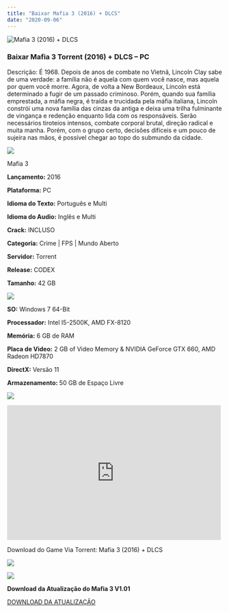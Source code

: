 ```yaml
---
title: "Baixar Mafia 3 (2016) + DLCS"
date: "2020-09-06"
---
```


![Mafia 3 (2016) + DLCS](https://1.bp.blogspot.com/-qX4jFJygauo/X1UeCLFdlRI/AAAAAAAABwE/Kd3-7CL443AZHqm38uaRVPItZwqfNiIMACNcBGAsYHQ/s320/poster.jpg "Mafia 3 (2016) + DLCS")

### Baixar Mafia 3 Torrent (2016) + DLCS – PC

Descrição: É 1968. Depois de anos de combate no Vietnã, Lincoln Clay sabe de uma verdade: a família não é aquela com quem você nasce, mas aquela por quem você morre. Agora, de volta a New Bordeaux, Lincoln está determinado a fugir de um passado criminoso. Porém, quando sua família emprestada, a máfia negra, é traída e trucidada pela máfia italiana, Lincoln constrói uma nova família das cinzas da antiga e deixa uma trilha fulminante de vingança e redenção enquanto lida com os responsáveis. Serão necessários tiroteios intensos, combate corporal brutal, direção radical e muita manha. Porém, com o grupo certo, decisões difíceis e um pouco de sujeira nas mãos, é possível chegar ao topo do submundo da cidade.

![](https://1.bp.blogspot.com/-XIAoZor_ewQ/Xt6k8H1cWZI/AAAAAAAAAi0/oGRR_ah4Rf449lfQQZDiX_22jAu7LLnJACPcBGAYYCw/s400/Bot{3609bd5131d0da293f09833def3bbd020ab4c0214c4260905f4dc32ed0bf05ac}25C3{3609bd5131d0da293f09833def3bbd020ab4c0214c4260905f4dc32ed0bf05ac}25A3o{3609bd5131d0da293f09833def3bbd020ab4c0214c4260905f4dc32ed0bf05ac}2Bde{3609bd5131d0da293f09833def3bbd020ab4c0214c4260905f4dc32ed0bf05ac}2BInforma{3609bd5131d0da293f09833def3bbd020ab4c0214c4260905f4dc32ed0bf05ac}25C3{3609bd5131d0da293f09833def3bbd020ab4c0214c4260905f4dc32ed0bf05ac}25A7{3609bd5131d0da293f09833def3bbd020ab4c0214c4260905f4dc32ed0bf05ac}25C3{3609bd5131d0da293f09833def3bbd020ab4c0214c4260905f4dc32ed0bf05ac}25B5es.jpg)

Mafia 3

**Lançamento:** 2016

**Plataforma:** PC

**Idioma do Texto:** Português e Multi

**Idioma do Audio:** Inglês e Multi

**Crack:** INCLUSO

**Categoria:** Crime | FPS | Mundo Aberto

**Servidor:** Torrent

**Release:** CODEX

**Tamanho:** 42 GB

![](https://1.bp.blogspot.com/-h4INo_OBwls/Xt6lEEMpxNI/AAAAAAAAAi4/JjyyoRDYOagV83dzmOlHFitCwsklVMs6ACPcBGAYYCw/s400/Bot{3609bd5131d0da293f09833def3bbd020ab4c0214c4260905f4dc32ed0bf05ac}25C3{3609bd5131d0da293f09833def3bbd020ab4c0214c4260905f4dc32ed0bf05ac}25A3o{3609bd5131d0da293f09833def3bbd020ab4c0214c4260905f4dc32ed0bf05ac}2Bde{3609bd5131d0da293f09833def3bbd020ab4c0214c4260905f4dc32ed0bf05ac}2BRequisitos.jpg)

**SO:** Windows 7 64-Bit

**Processador:** Intel I5-2500K, AMD FX-8120

**Memória:** 6 GB de RAM

**Placa de Video:** 2 GB of Video Memory & NVIDIA GeForce GTX 660, AMD Radeon HD7870

**DirectX:** Versão 11

**Armazenamento:** 50 GB de Espaço Livre

![](https://1.bp.blogspot.com/-rcYyVsnA81c/Xt6lZMZ2XiI/AAAAAAAAAjA/1MF2KKFyKSoUtwrodSDJRdpQoMNmnHOhwCPcBGAYYCw/s400/Bot{3609bd5131d0da293f09833def3bbd020ab4c0214c4260905f4dc32ed0bf05ac}25C3{3609bd5131d0da293f09833def3bbd020ab4c0214c4260905f4dc32ed0bf05ac}25A3o{3609bd5131d0da293f09833def3bbd020ab4c0214c4260905f4dc32ed0bf05ac}2Bde{3609bd5131d0da293f09833def3bbd020ab4c0214c4260905f4dc32ed0bf05ac}2BTrailer.jpg)

<iframe allow="accelerometer; autoplay; encrypted-media; gyroscope; picture-in-picture" allowfullscreen frameborder="0" height="315" src="https://www.youtube.com/embed/TNiHOpHbCzM" width="500"></iframe>

Download do Game Via Torrent: Mafia 3 (2016) + DLCS

[![](https://1.bp.blogspot.com/-KEcbu5lXdM0/Xu5yX-HgHDI/AAAAAAAAAsY/bBJ6W14NqC4-Ny_0LiwqQPIkTbYzyURcACPcBGAYYCw/s200/CAPA3.jpg)](https://utorrentmegagames.blogspot.com/p/recomendado.html)

[![](https://1.bp.blogspot.com/-Rkir3Cy7E90/XthUbQKV_OI/AAAAAAAAAgU/q6xV1k8mreQnsOAbeImqH6Qi8ahsN2LpACPcBGAYYCw/s1600/Bot{3609bd5131d0da293f09833def3bbd020ab4c0214c4260905f4dc32ed0bf05ac}25C3{3609bd5131d0da293f09833def3bbd020ab4c0214c4260905f4dc32ed0bf05ac}25A3o{3609bd5131d0da293f09833def3bbd020ab4c0214c4260905f4dc32ed0bf05ac}2Bde{3609bd5131d0da293f09833def3bbd020ab4c0214c4260905f4dc32ed0bf05ac}2BDownload.jpg)](f585b1f486bae7f1b4400b7114e41d7476581e5e&dn=Mafia.III-CODEX&tr=http{3609bd5131d0da293f09833def3bbd020ab4c0214c4260905f4dc32ed0bf05ac}3A{3609bd5131d0da293f09833def3bbd020ab4c0214c4260905f4dc32ed0bf05ac}2F{3609bd5131d0da293f09833def3bbd020ab4c0214c4260905f4dc32ed0bf05ac}2Ftracker.trackerfix.com{3609bd5131d0da293f09833def3bbd020ab4c0214c4260905f4dc32ed0bf05ac}3A80{3609bd5131d0da293f09833def3bbd020ab4c0214c4260905f4dc32ed0bf05ac}2Fannounce&tr=udp{3609bd5131d0da293f09833def3bbd020ab4c0214c4260905f4dc32ed0bf05ac}3A{3609bd5131d0da293f09833def3bbd020ab4c0214c4260905f4dc32ed0bf05ac}2F{3609bd5131d0da293f09833def3bbd020ab4c0214c4260905f4dc32ed0bf05ac}2F9.rarbg.me{3609bd5131d0da293f09833def3bbd020ab4c0214c4260905f4dc32ed0bf05ac}3A2740&tr=udp{3609bd5131d0da293f09833def3bbd020ab4c0214c4260905f4dc32ed0bf05ac}3A{3609bd5131d0da293f09833def3bbd020ab4c0214c4260905f4dc32ed0bf05ac}2F{3609bd5131d0da293f09833def3bbd020ab4c0214c4260905f4dc32ed0bf05ac}2F9.rarbg.to{3609bd5131d0da293f09833def3bbd020ab4c0214c4260905f4dc32ed0bf05ac}3A2710)

**Download da Atualização do Mafia 3 V1.01**

[DOWNLOAD DA ATUALIZAÇÃO](1fccfe2a20609ce4fa1097bd521a760921d059ef&dn=Mafia.III.Update.v1.01-CODEX&tr=http{3609bd5131d0da293f09833def3bbd020ab4c0214c4260905f4dc32ed0bf05ac}3A{3609bd5131d0da293f09833def3bbd020ab4c0214c4260905f4dc32ed0bf05ac}2F{3609bd5131d0da293f09833def3bbd020ab4c0214c4260905f4dc32ed0bf05ac}2Ftracker.trackerfix.com{3609bd5131d0da293f09833def3bbd020ab4c0214c4260905f4dc32ed0bf05ac}3A80{3609bd5131d0da293f09833def3bbd020ab4c0214c4260905f4dc32ed0bf05ac}2Fannounce&tr=udp{3609bd5131d0da293f09833def3bbd020ab4c0214c4260905f4dc32ed0bf05ac}3A{3609bd5131d0da293f09833def3bbd020ab4c0214c4260905f4dc32ed0bf05ac}2F{3609bd5131d0da293f09833def3bbd020ab4c0214c4260905f4dc32ed0bf05ac}2F9.rarbg.me{3609bd5131d0da293f09833def3bbd020ab4c0214c4260905f4dc32ed0bf05ac}3A2720&tr=udp{3609bd5131d0da293f09833def3bbd020ab4c0214c4260905f4dc32ed0bf05ac}3A{3609bd5131d0da293f09833def3bbd020ab4c0214c4260905f4dc32ed0bf05ac}2F{3609bd5131d0da293f09833def3bbd020ab4c0214c4260905f4dc32ed0bf05ac}2F9.rarbg.to{3609bd5131d0da293f09833def3bbd020ab4c0214c4260905f4dc32ed0bf05ac}3A2780)
